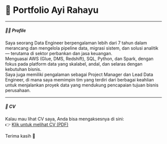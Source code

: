 # 📁 Portfolio Ayi Rahayu

---

##### 👩‍💻 Profile  
Saya seorang Data Engineer berpengalaman lebih dari 7 tahun dalam merancang dan mengelola pipeline data, migrasi sistem, dan solusi analitik — terutama di sektor perbankan dan jasa keuangan.  
Menguasai AWS (Glue, DMS, Redshift), SQL, Python, dan Spark, dengan fokus pada platform data yang skalabel, andal, dan selaras dengan kebutuhan bisnis.  
Saya juga memiliki pengalaman sebagai Project Manager dan Lead Data Engineer, di mana saya memimpin tim yang terdiri dari berbagai keahlian untuk menjalankan proyek data yang mendukung pencapaian tujuan bisnis perusahaan.

---

##### 📄 CV  
Kalau mau lihat CV saya, Anda bisa mengaksesnya di sini:  
👉 [Klik untuk melihat CV (PDF)](https://github.com/ayi-rahayu/portfolio-ayi-rahayu/blob/main/cv-pdf/cv-ayirahayu.pdf)

Terima kasih 🙏
